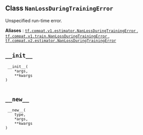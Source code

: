 

## Class  `NanLossDuringTrainingError` 
Unspecified run-time error.

**Aliases** : [ `tf.compat.v1.estimator.NanLossDuringTrainingError` ](/api_docs/python/tf/estimator/NanLossDuringTrainingError), [ `tf.compat.v1.train.NanLossDuringTrainingError` ](/api_docs/python/tf/estimator/NanLossDuringTrainingError), [ `tf.compat.v2.estimator.NanLossDuringTrainingError` ](/api_docs/python/tf/estimator/NanLossDuringTrainingError)

##  `__init__` 


```
 __init__(
    *args,
    **kwargs
)
 
```

##  `__new__` 


```
 __new__(
    type,
    *args,
    **kwargs
)
 
```

